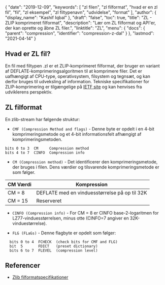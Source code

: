{
  "date": "2019-12-09",
  "keywords": [
"zl filen",
"zl filformat",
"hvad er en zl fil",
"fil",
"zl eksempel",
"zl filtypenavn",
"udvidelse",
"format"
],
  "author": {
    "display_name": "Kashif Iqbal"
},
  "draft": "false",
  "toc": true,
  "title": "ZL - ZLIP komprimeret filformat",
  "description": "Lær om ZL filformat og API'er, der kan oprette og åbne ZL filer.",
  "linktitle": "ZL",
  "menu": {
    "docs": {
      "parent": "compression",
      "identifier": "compression-z-dal"
}
},
  "lastmod": "2021-04-14"
}

## Hvad er ZL fil?

En fil med filtypen .zl er et ZLIP-komprimeret filformat, der bruger en variant af DEFLATE-komprimeringsalgoritmen til at komprimere filer. Det er uafhængigt af CPU-type, operativsystem, filsystem og tegnsæt, og kan derfor bruges til udveksling af information. Tekniske specifikationer for ZLIP-komprimering er tilgængelige på [IETF site](https://tools.ietf.org/html/rfc1950) og kan henvises fra udviklerens perspektiv.

## ZL filformat

En zlib-stream har følgende struktur:

 * `CMF (Compression Method and flags)` - Denne byte er opdelt i en 4-bit komprimeringsmetode og et 4-bit informationsfelt afhængigt af komprimeringsmetoden.
```
bits 0 to 3  CM     Compression method
bits 4 to 7  CINFO  Compression info
```
 * `CM (Compression method)` - Det identificerer den komprimeringsmetode, der bruges i filen. Dens værdier og tilsvarende komprimeringsmetode er som følger.

| CM Værdi| Kompression|
|---|---|
|CM = 8|DEFLATE med en vinduesstørrelse på op til 32K|
|CM = 15|Reserveret|

 * `CINFO (Compression info)` - For CM = 8 er CINFO base-2-logaritmen for LZ77-vinduesstørrelsen, minus otte (CINFO=7 angiver en 32K-vinduestørrelse).

 * `FLG (FLaGs)` - Denne flagbyte er opdelt som følger:
```
  bits 0 to 4  FCHECK  (check bits for CMF and FLG)
  bit  5       FDICT   (preset dictionary)
  bits 6 to 7  FLEVEL  (compression level)
````

## Referencer ##

* [Zlib filformatspecifikationer](https://tools.ietf.org/html/rfc1950)


